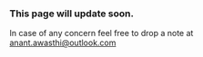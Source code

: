 
### This page will update soon. 
In case of any concern feel free to drop a note at anant.awasthi@outlook.com